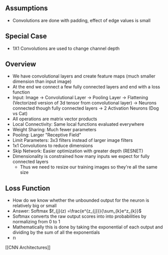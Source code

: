 ## Assumptions
- Convolutions are done with padding, effect of edge values is small

## Special Case
- 1X1 Convolutions are used to change channel depth 

## Overview
- We have convolutional layers and create feature maps (much smaller dimension than input image)
- At the end we connect a few fully connected layers and end with a loss function
- Input: Image -> Convolutional Layer -> Pooling Layer -> Flattening (Vectorized version of 3d tensor from convolutional layer) -> Neurons connected though fully connected layers -> 2 Activation Neurons (Dog vs Cat)
- All operations are matrix vector products
- Local Connectivity: Same local functions evaluated everywhere
- Weight Sharing: Much fewer parameters
- Pooling: Larger "Receptive Field"
- Limit Parameters: 3x3 filters instead of larger image filters
- 1x1 Convolutions to reduce dimensions
- Skip Network: Easier optimization with greater depth (RESNET)
- Dimensionality is constrained how many inputs we expect for fully connected layers
	- Thus we need to resize our training images so they're all the same size

## Loss Function
- How do we know whether the unbounded output for the neuron is relatively big or small
- Answer: Softmax $f_{j}(z) =\frac{e^{z_{j}}}{\sum_{k}e^z_{k}}$
- Softmax converts the raw output scores into into probabilities by normalizing from 0 to 1
- Mathematically this is done by taking the exponential of each output and dividing by the sum of all the exponentials
- $\mathbb{n}$

[[CNN Architectures]]
